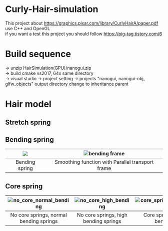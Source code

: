 # Curly-Hair-simulation
This project about https://graphics.pixar.com/library/CurlyHairA/paper.pdf use C++ and OpenGL <br>
if you want a test this project you should follow https://pig-tag.tistory.com/6 

# Build sequence

-> unzip HairSimulation(GPU)/nanogui.zip<br>
-> build cmake vs2017, 64x same directory<br>
-> visual studio -> project setting -> projects "nanogui, nanogui-obj, glfw_objects" output directory change to inheritance parent


# Hair model

## Stretch spring

## Bending spring
|<img src="https://user-images.githubusercontent.com/82528291/163705545-6ef91bbc-d293-44de-b119-794f224eafa2.gif"/>|![bending frame](https://user-images.githubusercontent.com/82528291/165365474-5e22d450-238e-42af-916c-a39515be4c2c.gif)|
|:--:|:--:|
|Bending spring|Smoothing function with Parallel transport frame|

## Core spring
|![no_core_normal_bending](https://user-images.githubusercontent.com/82528291/165364832-7883cecf-c7fd-4a0f-8217-320cef452e71.gif)|![no_core_high_bending](https://user-images.githubusercontent.com/82528291/165364857-0b12bf77-8702-43a2-a988-1dbff3097d58.gif)|![core_spring_normal_bendinggif](https://user-images.githubusercontent.com/82528291/165364884-17c5e230-d6c2-4647-a9d9-d7d7f0f3bfe3.gif)|
|:--:|:--:|:--:|
|No core springs, normal bending springs|No core springs, high bending springs|Core springs with, normal bending springs|
